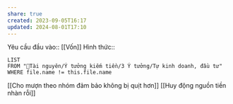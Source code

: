 ```yaml
---
share: true
created: 2023-09-05T16:17
updated: 2024-08-01T17:10
---
```

Yêu cầu đầu vào:: [[Vốn]]
Hình thức::
```dataview
LIST
FROM "📜Tài nguyên/Ý tưởng kiếm tiền/3 Ý tưởng/Tự kinh doanh, đầu tư" 
WHERE file.name != this.file.name
```

[[Cho mượn theo nhóm đảm bảo không bị quịt hơn]]
[[Huy động nguồn tiền nhàn rỗi]]
